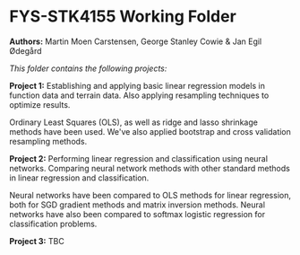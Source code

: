 # FYS-STK4155 Working Folder

 **Authors:** Martin Moen Carstensen, George Stanley Cowie & Jan Egil Ødegård

*This folder contains the following projects:*

**Project 1:** Establishing and applying basic linear regression models in function data and terrain data. Also applying resampling techniques to optimize results.

Ordinary Least Squares (OLS), as well as ridge and lasso shrinkage methods have been used. We've also applied bootstrap and cross validation resampling methods.

**Project 2:** Performing linear regression and classification using neural networks. Comparing neural network methods with other standard methods in linear regression and classification.

Neural networks have been compared to OLS methods for linear regression, both for SGD gradient methods and matrix inversion methods. Neural networks have also been compared to softmax logistic regression for classification problems.

**Project 3:** TBC
